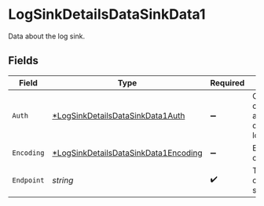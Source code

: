 # LogSinkDetailsDataSinkData1

Data about the log sink.


## Fields

| Field                                                                                              | Type                                                                                               | Required                                                                                           | Description                                                                                        | Example                                                                                            |
| -------------------------------------------------------------------------------------------------- | -------------------------------------------------------------------------------------------------- | -------------------------------------------------------------------------------------------------- | -------------------------------------------------------------------------------------------------- | -------------------------------------------------------------------------------------------------- |
| `Auth`                                                                                             | [*LogSinkDetailsDataSinkData1Auth](../../models/shared/logsinkdetailsdatasinkdata1auth.md)         | :heavy_minus_sign:                                                                                 | Object containing authentication data for the log sink.                                            |                                                                                                    |
| `Encoding`                                                                                         | [*LogSinkDetailsDataSinkData1Encoding](../../models/shared/logsinkdetailsdatasinkdata1encoding.md) | :heavy_minus_sign:                                                                                 | Encoding options                                                                                   |                                                                                                    |
| `Endpoint`                                                                                         | *string*                                                                                           | :heavy_check_mark:                                                                                 | The endpoint of the Loki log sink.                                                                 | https://logs.example.com                                                                           |